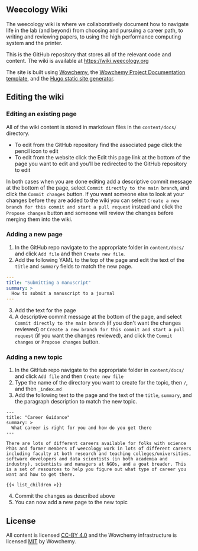 
## Weecology Wiki

The weecology wiki is where we collaboratively document how to navigate life in the lab (and beyond) from choosing and pursuing a career path, to writing and reviewing papers, to using the high performance computing system and the printer.

This is the GitHub repository that stores all of the relevant code and content. The wiki is available at <https://wiki.weecology.org>

The site is built using [Wowchemy](https://wowchemy.com/), the [Wowchemy Project Documentation template](https://github.com/wowchemy/hugo-documentation-theme), and the [Hugo static site generator](https://gohugo.io/).

## Editing the wiki

### Editing an existing page

All of the wiki content is stored in markdown files in the `content/docs/` directory.

* To edit from the GitHub repository find the associated page click the pencil icon to edit
* To edit from the website click the Edit this page link at the bottom of the page you want to edit and you’ll be redirected to the GitHub repository to edit

In both cases when you are done editing add a descriptive commit message at the bottom of the page, select `Commit directly to the main branch`, and click the `Commit changes` button. If you want someone else to look at your changes before they are added to the wiki you can select `Create a new branch for this commit and start a pull request` instead and click the `Propose changes` button and someone will review the changes before merging them into the wiki.

### Adding a new page

1. In the GitHub repo navigate to the appropriate folder in `content/docs/` and click `Add file` and then `Create new file`.
2. Add the following YAML to the top of the page and edit the text of the `title` and `summary` fields to match the new page.

```yaml
---
title: "Submitting a manuscript"
summary: >
  How to submit a manuscript to a journal
---
```

3. Add the text for the page
4. A descriptive commit message at the bottom of the page, and select `Commit directly to the main branch` (if you don't want the changes reviewed) or `Create a new branch for this commit and start a pull request` (if you want the changes reviewed), and click the `Commit changes` or `Propose changes` button.

### Adding a new topic

1. In the GitHub repo navigate to the appropriate folder in `content/docs/` and click `Add file` and then `Create new file`
2. Type the name of the directory you want to create for the topic, then `/`, and then `_index.md`
3. Add the following text to the page and the text of the `title`, `summary`, and the paragraph description to match the new topic.

```
---
title: "Career Guidance"
summary: >
  What career is right for you and how do you get there 
---

There are lots of different careers available for folks with science PhDs and former members of weecology work in lots of different careers including faculty at both research and teaching colleges/universities, software developers and data scientists (in both academia and industry), scientists and managers at NGOs, and a goat breader. This is a set of resources to help you figure out what type of career you want and how to get there.

{{< list_children >}}
```

4. Commit the changes as described above
5. You can now add a new page to the new topic

## License

All content is licensed [CC-BY 4.0](https://creativecommons.org/licenses/by/4.0/) and the Wowchemy infrastructure is licensed [MIT](https://mit-license.org/) by Wowchemy.
